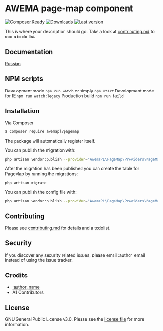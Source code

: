 # AWEMA page-map component

[![Composer Ready](https://www.awema.pl/awemapl/pagemap/status.svg)](https://www.awema.pl/)
[![Downloads](https://www.awema.pl/awemapl/pagemap/downloads.svg)](https://www.awema.pl/)
[![Last version](https://www.awema.pl/awemapl/pagemap/version.svg)](https://www.awema.pl/) 


This is where your description should go. Take a look at [contributing.md](contributing.md) to see a to do list.

## Documentation

[Russian](./docs/index.md)

## NPM scripts

Development mode `npm run watch` or simply `npm start`
Development mode for IE `npm run watch:legacy`
Production build `npm run build`

## Installation

Via Composer

``` bash
$ composer require awemapl/pagemap
```

The package will automatically register itself.

You can publish the migration with:

```bash
php artisan vendor:publish --provider="AwemaPL\PageMap\Providers\PageMapServiceProvider" --tag="migrations"
```

After the migration has been published you can create the table for PageMap by running the migrations:

```bash
php artisan migrate
```

You can publish the config file with:

```bash
php artisan vendor:publish --provider="AwemaPL\PageMap\Providers\PageMapServiceProvider" --tag="config"
```

## Contributing

Please see [contributing.md](contributing.md) for details and a todolist.

## Security

If you discover any security related issues, please email :author_email instead of using the issue tracker.

## Credits

- [:author_name][link-author]
- [All Contributors][link-contributors]

## License

GNU General Public License v3.0. Please see the [license file](license.md) for more information.

[ico-version]: https://img.shields.io/packagist/v/awemapl/pagemap.svg?style=flat-square
[ico-downloads]: https://img.shields.io/packagist/dt/awemapl/pagemap.svg?style=flat-square
[ico-travis]: https://img.shields.io/travis/awemapl/pagemap/master.svg?style=flat-square
[ico-styleci]: https://styleci.io/repos/12345678/shield

[link-packagist]: https://packagist.org/packages/awemapl/pagemap
[link-downloads]: https://packagist.org/packages/awemapl/pagemap
[link-travis]: https://travis-ci.org/awemapl/pagemap
[link-styleci]: https://styleci.io/repos/12345678
[link-author]: https://github.com/awemapl
[link-contributors]: ../../contributors]
